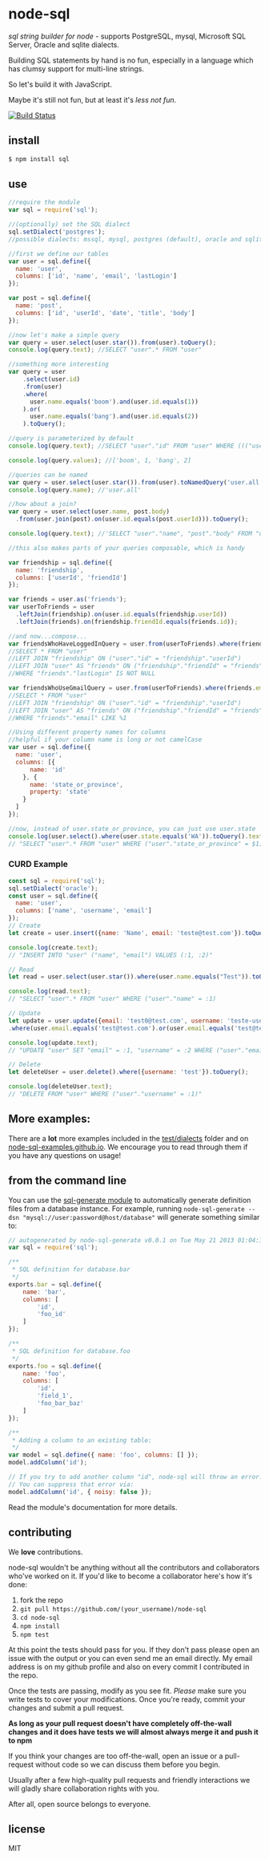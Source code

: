 # node-sql
_sql string builder for node_ - supports PostgreSQL, mysql, Microsoft SQL Server, Oracle and sqlite dialects.

Building SQL statements by hand is no fun, especially in a language which has clumsy support for multi-line strings.

So let's build it with JavaScript.

Maybe it's still not fun, but at least it's _less not fun_.

[![Build Status](https://secure.travis-ci.org/brianc/node-sql.png)](http://travis-ci.org/brianc/node-sql)

## install

```sh
$ npm install sql
```

## use

```js
//require the module
var sql = require('sql');

//(optionally) set the SQL dialect
sql.setDialect('postgres');
//possible dialects: mssql, mysql, postgres (default), oracle and sqlite

//first we define our tables
var user = sql.define({
  name: 'user',
  columns: ['id', 'name', 'email', 'lastLogin']
});

var post = sql.define({
  name: 'post',
  columns: ['id', 'userId', 'date', 'title', 'body']
});

//now let's make a simple query
var query = user.select(user.star()).from(user).toQuery();
console.log(query.text); //SELECT "user".* FROM "user"

//something more interesting
var query = user
    .select(user.id)
    .from(user)
    .where(
      user.name.equals('boom').and(user.id.equals(1))
    ).or(
      user.name.equals('bang').and(user.id.equals(2))
    ).toQuery();

//query is parameterized by default
console.log(query.text); //SELECT "user"."id" FROM "user" WHERE ((("user"."name" = $1) AND ("user"."id" = $2)) OR (("user"."name" = $3) AND ("user"."id" = $4)))

console.log(query.values); //['boom', 1, 'bang', 2]

//queries can be named
var query = user.select(user.star()).from(user).toNamedQuery('user.all');
console.log(query.name); //'user.all'

//how about a join?
var query = user.select(user.name, post.body)
  .from(user.join(post).on(user.id.equals(post.userId))).toQuery();

console.log(query.text); //'SELECT "user"."name", "post"."body" FROM "user" INNER JOIN "post" ON ("user"."id" = "post"."userId")'

//this also makes parts of your queries composable, which is handy

var friendship = sql.define({
  name: 'friendship',
  columns: ['userId', 'friendId']
});

var friends = user.as('friends');
var userToFriends = user
  .leftJoin(friendship).on(user.id.equals(friendship.userId))
  .leftJoin(friends).on(friendship.friendId.equals(friends.id));

//and now...compose...
var friendsWhoHaveLoggedInQuery = user.from(userToFriends).where(friends.lastLogin.isNotNull());
//SELECT * FROM "user"
//LEFT JOIN "friendship" ON ("user"."id" = "friendship"."userId")
//LEFT JOIN "user" AS "friends" ON ("friendship"."friendId" = "friends"."id")
//WHERE "friends"."lastLogin" IS NOT NULL

var friendsWhoUseGmailQuery = user.from(userToFriends).where(friends.email.like('%@gmail.com'));
//SELECT * FROM "user"
//LEFT JOIN "friendship" ON ("user"."id" = "friendship"."userId")
//LEFT JOIN "user" AS "friends" ON ("friendship"."friendId" = "friends"."id")
//WHERE "friends"."email" LIKE %1

//Using different property names for columns
//helpful if your column name is long or not camelCase
var user = sql.define({
  name: 'user',
  columns: [{
      name: 'id'
    }, {
      name: 'state_or_province',
      property: 'state'
    }
  ]
});

//now, instead of user.state_or_province, you can just use user.state
console.log(user.select().where(user.state.equals('WA')).toQuery().text);
// "SELECT "user".* FROM "user" WHERE ("user"."state_or_province" = $1)"
```

### CURD Example

```js
const sql = require('sql');
sql.setDialect('oracle');
const user = sql.define({
  name: 'user',
  columns: ['name', 'username', 'email']
});
// Create
let create = user.insert({name: 'Name', email: 'teste@test.com'}).toQuery();

console.log(create.text);
// "INSERT INTO "user" ("name", "email") VALUES (:1, :2)"

// Read
let read = user.select(user.star()).where(user.name.equals("Test")).toQuery();

console.log(read.text);
// "SELECT "user".* FROM "user" WHERE ("user"."name" = :1)

// Update
let update = user.update({email: 'test0@test.com', username: 'teste-user'})
.where(user.email.equals('test@test.com').or(user.email.equals('test@test.com'))).toQuery();

console.log(update.text);
// "UPDATE "user" SET "email" = :1, "username" = :2 WHERE ("user"."email" = :3)"

// Delete
let deleteUser = user.delete().where({username: 'test'}).toQuery();

console.log(deleteUser.text);
// "DELETE FROM "user" WHERE ("user"."username" = :1)"
```
## More examples:

There are a __lot__ more examples included in the [test/dialects](https://github.com/brianc/node-sql/tree/master/test/dialects) folder and on
[node-sql-examples.github.io](https://node-sql-examples.github.io).
We encourage you to read through them if you have any questions on usage!

## from the command line
You can use the [sql-generate module](https://github.com/tmont/node-sql-generate)
to automatically generate definition files from a database instance. For example,
running `node-sql-generate --dsn "mysql://user:password@host/database"` will generate
something similar to:

```javascript
// autogenerated by node-sql-generate v0.0.1 on Tue May 21 2013 01:04:12 GMT-0700 (PDT)
var sql = require('sql');

/**
 * SQL definition for database.bar
 */
exports.bar = sql.define({
    name: 'bar',
    columns: [
        'id',
        'foo_id'
    ]
});

/**
 * SQL definition for database.foo
 */
exports.foo = sql.define({
    name: 'foo',
    columns: [
        'id',
        'field_1',
        'foo_bar_baz'
    ]
});

/**
 * Adding a column to an existing table:
 */
var model = sql.define({ name: 'foo', columns: [] });
model.addColumn('id');

// If you try to add another column "id", node-sql will throw an error.
// You can suppress that error via:
model.addColumn('id', { noisy: false });
```

Read the module's documentation for more details.

## contributing

We __love__ contributions.

node-sql wouldn't be anything without all the contributors and collaborators who've worked on it.
If you'd like to become a collaborator here's how it's done:

1. fork the repo
2. `git pull https://github.com/(your_username)/node-sql`
3. `cd node-sql`
4. `npm install`
5. `npm test`

At this point the tests should pass for you.  If they don't pass please open an issue with the output or you can even send me an email directly.
My email address is on my github profile and also on every commit I contributed in the repo.

Once the tests are passing, modify as you see fit.  _Please_ make sure you write tests to cover your modifications.  Once you're ready, commit your changes and submit a pull request.

__As long as your pull request doesn't have completely off-the-wall changes and it does have tests we will almost always merge it and push it to npm__

If you think your changes are too off-the-wall, open an issue or a pull-request without code so we can discuss them before you begin.

Usually after a few high-quality pull requests and friendly interactions we will gladly share collaboration rights with you.

After all, open source belongs to everyone.


## license
MIT
